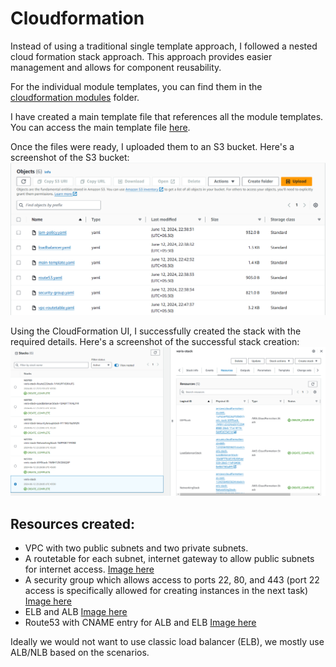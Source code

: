 # Cloudformation

Instead of using a traditional single template approach, I followed a nested cloud formation stack approach. This approach provides easier management and allows for component reusability.

For the individual module templates, you can find them in the [cloudformation modules](./cloudformation/) folder.

I have created a main template file that references all the module templates. You can access the main template file [here](./cloudformation/main-template.yaml).

Once the files were ready, I uploaded them to an S3 bucket. Here's a screenshot of the S3 bucket: ![s3 bucket](./cloudformation/images/cftemplates.png)

Using the CloudFormation UI, I successfully created the stack with the required details. Here's a screenshot of the successful stack creation: ![CF success](./cloudformation/images/cfsuccess.png)


## Resources created: 

- VPC with two public subnets and two private subnets. 
- A routetable for each subnet, internet gateway to allow public subnets for internet access. [Image here](./cloudformation/images/vpc.png)
- A security group which allows access to ports 22, 80, and 443 (port 22 access is specifically allowed for creating instances in the next task) [Image here](./cloudformation/images/2024-06-13_00-02.png)
- ELB and ALB [Image here](./cloudformation/images/lbs.png)
- Route53 with CNAME entry for ALB and ELB [Image here](./cloudformation/images/r53.png)


Ideally we would not want to use classic load balancer (ELB), we mostly use ALB/NLB based on the scenarios. 